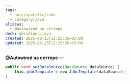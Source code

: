 ```yaml
---
tags:
  - note/specific/code
  - category/java
aliases:
  - @Autowired на сеттере
deck: obsidian::java
created: 2025-06-13T12:25:35+03:00
updated: 2025-06-13T12:25:35+03:00
---
```


**@Autowired на сеттере**
—
```java
public void setDataSource(DataSource dataSource) {
	this.jdbcTemplate = new JdbcTemplate(dataSource);
}
```
